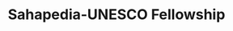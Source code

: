 ---
title: Sahapedia-UNESCO Fellowship
year: 2020
excerpt: Details about Sahapedia and the fellowship can be found <a href="https://www.sahapedia.org/sahapedia-unesco-fellowship-2020">here</a>. As part of the fellowship, I authored two articles and conducted an interview, which can be read here - <a href="https://www.sahapedia.org/sahapedia-unesco-fellowship-2020">Article 1</a>, <a href="https://www.sahapedia.org/sahapedia-unesco-fellowship-2020">Article 2</a>, and <a href="https://www.sahapedia.org/sahapedia-unesco-fellowship-2020">the interview.</a>
---